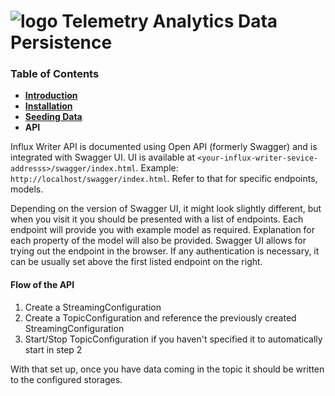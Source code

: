 # ![logo](/Media/branding.png) Telemetry Analytics Data Persistence

### Table of Contents
- [**Introduction**](../README.md)<br>
- [**Installation**](Installation.md)<br>
- [**Seeding Data**](SeedData.md)<br>
- **API**<br>

Influx Writer API is documented using Open API (formerly Swagger) and is integrated with Swagger UI. UI is available at ```<your-influx-writer-sevice-addresss>/swagger/index.html```. Example: ```http://localhost/swagger/index.html```. Refer to that for specific endpoints, models. 

Depending on the version of Swagger UI, it might look slightly different, but when you visit it you should be presented with a list of endpoints. Each endpoint will provide you with example model as required. Explanation for each property of the model will also be provided. Swagger UI allows for trying out the endpoint in the browser. If any authentication is necessary, it can be usually set above the first listed endpoint on the right.

#### Flow of the API
1. Create a StreamingConfiguration 
2. Create a TopicConfiguration and reference the previously created StreamingConfiguration
3. Start/Stop TopicConfiguration if you haven't specified it to automatically start in step 2

With that set up, once you have data coming in the topic it should be written to the configured storages.